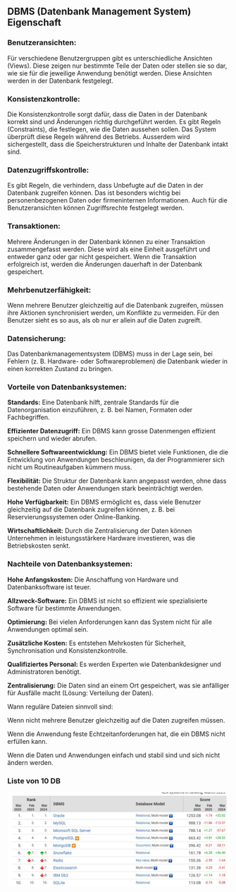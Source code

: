 ## DBMS (Datenbank Management System) Eigenschaft

### Benutzeransichten:
Für verschiedene Benutzergruppen gibt es unterschiedliche Ansichten (Views). Diese zeigen nur bestimmte Teile der Daten oder stellen sie so dar, wie sie für die jeweilige Anwendung benötigt werden. Diese Ansichten werden in der Datenbank festgelegt.

### Konsistenzkontrolle:
Die Konsistenzkontrolle sorgt dafür, dass die Daten in der Datenbank korrekt sind und Änderungen richtig durchgeführt werden. Es gibt Regeln (Constraints), die festlegen, wie die Daten aussehen sollen. Das System überprüft diese Regeln während des Betriebs. Ausserdem wird sichergestellt, dass die Speicherstrukturen und Inhalte der Datenbank intakt sind.

### Datenzugriffskontrolle:
Es gibt Regeln, die verhindern, dass Unbefugte auf die Daten in der Datenbank zugreifen können. Das ist besonders wichtig bei personenbezogenen Daten oder firmeninternen Informationen. Auch für die Benutzeransichten können Zugriffsrechte festgelegt werden.

### Transaktionen:
Mehrere Änderungen in der Datenbank können zu einer Transaktion zusammengefasst werden. Diese wird als eine Einheit ausgeführt und entweder ganz oder gar nicht gespeichert. Wenn die Transaktion erfolgreich ist, werden die Änderungen dauerhaft in der Datenbank gespeichert.

### Mehrbenutzerfähigkeit:
Wenn mehrere Benutzer gleichzeitig auf die Datenbank zugreifen, müssen ihre Aktionen synchronisiert werden, um Konflikte zu vermeiden. Für den Benutzer sieht es so aus, als ob nur er allein auf die Daten zugreift.

### Datensicherung:
Das Datenbankmanagementsystem (DBMS) muss in der Lage sein, bei Fehlern (z. B. Hardware- oder Softwareproblemen) die Datenbank wieder in einen korrekten Zustand zu bringen.

### Vorteile von Datenbanksystemen:

**Standards:** Eine Datenbank hilft, zentrale Standards für die Datenorganisation einzuführen, z. B. bei Namen, Formaten oder Fachbegriffen.

**Effizienter Datenzugriff:** Ein DBMS kann grosse Datenmengen effizient speichern und wieder abrufen.

**Schnellere Softwareentwicklung:** Ein DBMS bietet viele Funktionen, die die Entwicklung von Anwendungen beschleunigen, da der Programmierer sich nicht um Routineaufgaben kümmern muss.

**Flexibilität:** Die Struktur der Datenbank kann angepasst werden, ohne dass bestehende Daten oder Anwendungen stark beeinträchtigt werden.

**Hohe Verfügbarkeit:** Ein DBMS ermöglicht es, dass viele Benutzer gleichzeitig auf die Datenbank zugreifen können, z. B. bei Reservierungssystemen oder Online-Banking.

**Wirtschaftlichkeit:** Durch die Zentralisierung der Daten können Unternehmen in leistungsstärkere Hardware investieren, was die Betriebskosten senkt.

### Nachteile von Datenbanksystemen:

**Hohe Anfangskosten:** Die Anschaffung von Hardware und Datenbanksoftware ist teuer.

**Allzweck-Software:** Ein DBMS ist nicht so effizient wie spezialisierte Software für bestimmte Anwendungen.

**Optimierung:** Bei vielen Anforderungen kann das System nicht für alle Anwendungen optimal sein.

**Zusätzliche Kosten:** Es entstehen Mehrkosten für Sicherheit, Synchronisation und Konsistenzkontrolle.

**Qualifiziertes Personal:** Es werden Experten wie Datenbankdesigner und Administratoren benötigt.

**Zentralisierung:** Die Daten sind an einem Ort gespeichert, was sie anfälliger für Ausfälle macht (Lösung: Verteilung der Daten).

Wann reguläre Dateien sinnvoll sind:

Wenn nicht mehrere Benutzer gleichzeitig auf die Daten zugreifen müssen.

Wenn die Anwendung feste Echtzeitanforderungen hat, die ein DBMS nicht erfüllen kann.

Wenn die Daten und Anwendungen einfach und stabil sind und sich nicht ändern werden.

### Liste von 10 DB
![dbList](db_range.jpg)

